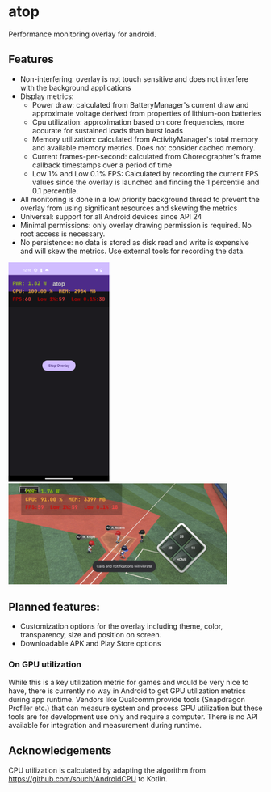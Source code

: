 # atop

Performance monitoring overlay for android. 

## Features

* Non-interfering: overlay is not touch sensitive and does not interfere with the background applications
* Display metrics: 
  * Power draw: calculated from BatteryManager's current draw and approximate voltage derived from properties of lithium-oon batteries
  * Cpu utilization: approximation based on core frequencies, more accurate for sustained loads than burst loads
  * Memory utilization: calculated from ActivityManager's total memory and available memory metrics. Does not consider cached memory.
  * Current frames-per-second: calculated from Choreographer's frame callback timestamps over a period of time
  * Low 1% and Low 0.1% FPS: Calculated by recording the current FPS values since the overlay is launched and finding the 1 percentile and 0.1 percentile. 
* All monitoring is done in a low priority background thread to prevent the overlay from using significant resources and skewing the metrics
* Universal: support for all Android devices since API 24
* Minimal permissions: only overlay drawing permission is required. No root access is necessary.
* No persistence: no data is stored as disk read and write is expensive and will skew the metrics. Use external tools for recording the data. 

<img src = "portrait.png" alt = "por" width = "200">
<img src = "landscape.png" alt = "lan" height = "200">

## Planned features:

* Customization options for the overlay including theme, color, transparency, size and position on screen.
* Downloadable APK and Play Store options

### On GPU utilization

While this is a key utilization metric for games and would be very nice to have, there is currently no way in Android to get GPU utilization metrics during app runtime. Vendors like Qualcomm provide tools (Snapdragon Profiler etc.) that can measure system and process GPU utilization but these tools are for development use only and require a computer. There is no API available for integration and measurement during runtime. 


## Acknowledgements
CPU utilization is calculated by adapting the algorithm from https://github.com/souch/AndroidCPU to Kotlin. 

